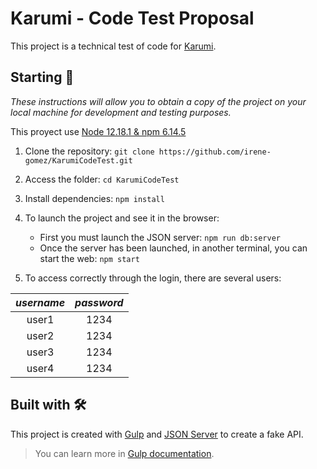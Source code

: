 # Karumi - Code Test Proposal

This project is a technical test of code for [Karumi](https://www.karumi.com/).

## Starting 🚀

_These instructions will allow you to obtain a copy of the project on your local machine for development and testing purposes._
   
This proyect use [Node 12.18.1 & npm 6.14.5](https://nodejs.org/es/download/)

1. Clone the repository: `git clone https://github.com/irene-gomez/KarumiCodeTest.git`

2. Access the folder: `cd KarumiCodeTest`

3. Install dependencies: `npm install`

4. To launch the project and see it in the browser:
    * First you must launch the JSON server: `npm run db:server`
    * Once the server has been launched, in another terminal, you can start the web: `npm start`

5. To access correctly through the login, there are several users:

| *username*     | *password*     |
| :------------: | :------------: |
| user1          | 1234           |
| user2          | 1234           |
| user3          | 1234           |
| user4          | 1234           |

## Built with 🛠️

This project is created with [Gulp](https://github.com/gulpjs/gulp) and [JSON Server](https://github.com/typicode/json-server) to create a fake API.
>You can learn more in [Gulp documentation](https://gulpjs.com/).
